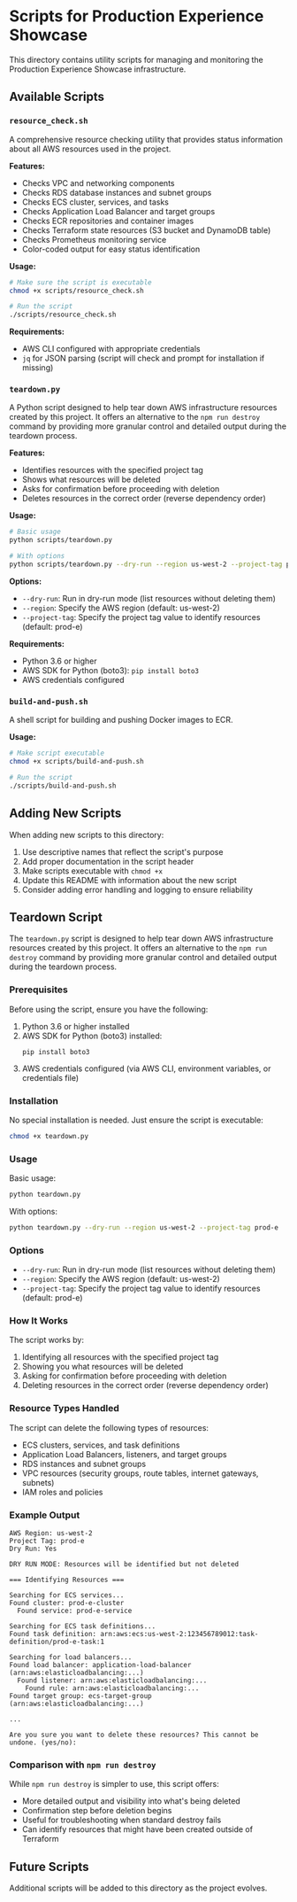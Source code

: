 # Scripts for Production Experience Showcase

This directory contains utility scripts for managing and monitoring the Production Experience Showcase infrastructure.

## Available Scripts

### `resource_check.sh`

A comprehensive resource checking utility that provides status information about all AWS resources used in the project.

**Features:**

- Checks VPC and networking components
- Checks RDS database instances and subnet groups
- Checks ECS cluster, services, and tasks
- Checks Application Load Balancer and target groups
- Checks ECR repositories and container images
- Checks Terraform state resources (S3 bucket and DynamoDB table)
- Checks Prometheus monitoring service
- Color-coded output for easy status identification

**Usage:**

```bash
# Make sure the script is executable
chmod +x scripts/resource_check.sh

# Run the script
./scripts/resource_check.sh
```

**Requirements:**

- AWS CLI configured with appropriate credentials
- `jq` for JSON parsing (script will check and prompt for installation if missing)

### `teardown.py`

A Python script designed to help tear down AWS infrastructure resources created by this project. It offers an alternative to the `npm run destroy` command by providing more granular control and detailed output during the teardown process.

**Features:**

- Identifies resources with the specified project tag
- Shows what resources will be deleted
- Asks for confirmation before proceeding with deletion
- Deletes resources in the correct order (reverse dependency order)

**Usage:**

```bash
# Basic usage
python scripts/teardown.py

# With options
python scripts/teardown.py --dry-run --region us-west-2 --project-tag prod-e
```

**Options:**

- `--dry-run`: Run in dry-run mode (list resources without deleting them)
- `--region`: Specify the AWS region (default: us-west-2)
- `--project-tag`: Specify the project tag value to identify resources (default: prod-e)

**Requirements:**

- Python 3.6 or higher
- AWS SDK for Python (boto3): `pip install boto3`
- AWS credentials configured

### `build-and-push.sh`

A shell script for building and pushing Docker images to ECR.

**Usage:**

```bash
# Make script executable
chmod +x scripts/build-and-push.sh

# Run the script
./scripts/build-and-push.sh
```

## Adding New Scripts

When adding new scripts to this directory:

1. Use descriptive names that reflect the script's purpose
2. Add proper documentation in the script header
3. Make scripts executable with `chmod +x`
4. Update this README with information about the new script
5. Consider adding error handling and logging to ensure reliability

## Teardown Script

The `teardown.py` script is designed to help tear down AWS infrastructure resources created by this project. It offers an alternative to the `npm run destroy` command by providing more granular control and detailed output during the teardown process.

### Prerequisites

Before using the script, ensure you have the following:

1. Python 3.6 or higher installed
2. AWS SDK for Python (boto3) installed:
   ```
   pip install boto3
   ```
3. AWS credentials configured (via AWS CLI, environment variables, or credentials file)

### Installation

No special installation is needed. Just ensure the script is executable:

```bash
chmod +x teardown.py
```

### Usage

Basic usage:

```bash
python teardown.py
```

With options:

```bash
python teardown.py --dry-run --region us-west-2 --project-tag prod-e
```

### Options

- `--dry-run`: Run in dry-run mode (list resources without deleting them)
- `--region`: Specify the AWS region (default: us-west-2)
- `--project-tag`: Specify the project tag value to identify resources (default: prod-e)

### How It Works

The script works by:

1. Identifying all resources with the specified project tag
2. Showing you what resources will be deleted
3. Asking for confirmation before proceeding with deletion
4. Deleting resources in the correct order (reverse dependency order)

### Resource Types Handled

The script can delete the following types of resources:

- ECS clusters, services, and task definitions
- Application Load Balancers, listeners, and target groups
- RDS instances and subnet groups
- VPC resources (security groups, route tables, internet gateways, subnets)
- IAM roles and policies

### Example Output

```
AWS Region: us-west-2
Project Tag: prod-e
Dry Run: Yes

DRY RUN MODE: Resources will be identified but not deleted

=== Identifying Resources ===

Searching for ECS services...
Found cluster: prod-e-cluster
  Found service: prod-e-service

Searching for ECS task definitions...
Found task definition: arn:aws:ecs:us-west-2:123456789012:task-definition/prod-e-task:1

Searching for load balancers...
Found load balancer: application-load-balancer (arn:aws:elasticloadbalancing:...)
  Found listener: arn:aws:elasticloadbalancing:...
    Found rule: arn:aws:elasticloadbalancing:...
Found target group: ecs-target-group (arn:aws:elasticloadbalancing:...)

...

Are you sure you want to delete these resources? This cannot be undone. (yes/no):
```

### Comparison with `npm run destroy`

While `npm run destroy` is simpler to use, this script offers:

- More detailed output and visibility into what's being deleted
- Confirmation step before deletion begins
- Useful for troubleshooting when standard destroy fails
- Can identify resources that might have been created outside of Terraform

## Future Scripts

Additional scripts will be added to this directory as the project evolves.

